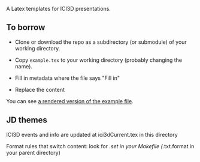 A Latex templates for ICI3D presentations.

## To borrow

* Clone or download the repo as a subdirectory (or submodule) of your working directory. 

* Copy `example.tex` to your working directory (probably changing the name).

* Fill in metadata where the file says "Fill in"

* Replace the content

You can see [a rendered version of the example file](https://github.com/ICI3D/LatexTemplates/blob/master/git_push/example.pdf).

## JD themes

ICI3D events and info are updated at ici3dCurrent.tex in this directory

Format rules that switch content: look for *.set in your Makefile (*.txt.format in your parent directory)
